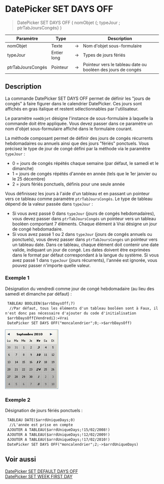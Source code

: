 # DatePicker SET DAYS OFF

> DatePicker SET DAYS OFF ( nomObjet {; typeJour ; ptrTabJoursCongés} )

| Paramètre | Type |     | Description |
| --- | --- | --- | --- |
| nomObjet | Texte | → | Nom d'objet sous-formulaire |
| typeJour | Entier long | → | Types de jours fériés |
| ptrTabJoursCongés | Pointeur | → | Pointeur vers le tableau date ou booléen des jours de congés |

## Description

La commande DatePicker SET DAYS OFF permet de définir les "jours de congés" à faire figurer dans le calendrier DatePicker. Ces jours sont affichés en gras italique et restent sélectionnables par l'utilisateur. 

Le paramètre `nomObjet` désigne l'instance de sous-formulaire à laquelle la commande doit être appliquée. Vous devez passer dans ce paramètre un nom d'objet sous-formulaire affiché dans le formulaire courant. 

La méthode composant permet de définir des jours de congés récurrents hebdomadaires ou annuels ainsi que des jours "fériés" ponctuels. Vous précisez le type de jour de congé défini par la méthode via le paramètre `typeJour` :

* 0 = jours de congés répétés chaque semaine (par défaut, le samedi et le dimanche)
* 1 = jours de congés répétés d'année en année (tels que le 1er janvier ou le 25 décembre)
* 2 = jours fériés ponctuels, définis pour une seule année

Vous définissez les jours à l'aide d'un tableau et en passant un pointeur vers ce tableau comme paramètre `ptrTabJoursCongés`. Le type de tableau dépend de la valeur passée dans `typeJour` :

* Si vous avez passé 0 dans `typeJour` (jours de congés hebdomadaires), vous devez passer dans `ptrTabJoursCongés` un pointeur vers un tableau booléen comportant 7 éléments. Chaque élément à Vrai désigne un jour de congé hebdomadaire.
* Si vous avez passé 1 ou 2 dans `typeJour` (jours de congés annuels ou ponctuels), vous devez passer dans `ptrTabJoursCongés` un pointeur vers un tableau date. Dans ce tableau, chaque élément doit contenir une date valide, indiquant un jour de congé. Les dates doivent être exprimées dans le format par défaut correspondant à la langue du système. Si vous avez passé 1 dans `typeJour` (jours récurrents), l'année est ignorée, vous pouvez passer n'importe quelle valeur.

### Exemple 1

Désignation du vendredi comme jour de congé hebdomadaire (au lieu des samedi et dimanche par défaut) :

```4d
 TABLEAU BOOLEEN($arrbDaysOff;7)  
  //Par défaut, tous les éléments d'un tableau booléen sont à Faux, il n'est donc pas nécessaire d'ajouter du code d'initialisation  
 $arrbDaysOff{Vendredi}:=Vrai  
 DatePicker SET DAYS OFF("moncalendrier";0;->$arrbDaysOff)
```

![](../images/pict308188.fr.png)

### Exemple 2

Désignation de jours fériés ponctuels :

```4d
 TABLEAU DATE($arrdUniqueDays;0)  
  //L'année est prise en compte  
 AJOUTER A TABLEAU($arrdUniqueDays;!15/02/2008!)  
 AJOUTER A TABLEAU($arrdUniqueDays;!12/02/2009!)  
 AJOUTER A TABLEAU($arrdUniqueDays;!17/02/2010!)  
 DatePicker SET DAYS OFF("moncalendrier";2;->$arrdUniqueDays)
```

## Voir aussi

[DatePicker SET DEFAULT DAYS OFF](DatePicker%20SET%20DEFAULT%20DAYS%20OFF.fr.md)  
[DatePicker SET WEEK FIRST DAY](DatePicker%20SET%20WEEK%20FIRST%20DAY.fr.md)
